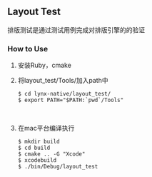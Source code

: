 ## Layout Test

排版测试是通过测试用例完成对排版引擎的的验证



### How to Use

1. 安装Ruby，cmake

2. 将layout_test/Tools/加入path中

   ```shell
   $ cd lynx-native/layout_test/
   $ export PATH="$PATH:`pwd`/Tools"
   ```

   ​

3. 在mac平台编译执行

   ```shell
   $ mkdir build
   $ cd build
   $ cmake .. -G "Xcode"
   $ xcodebuild
   $ ./bin/Debug/layout_test
   ```

   ​


